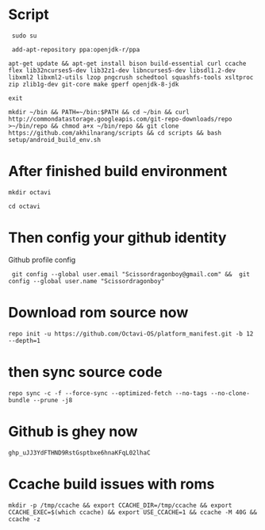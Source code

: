# Script

```
 sudo su
```


```
 add-apt-repository ppa:openjdk-r/ppa
```
 
```
apt-get update && apt-get install bison build-essential curl ccache flex lib32ncurses5-dev lib32z1-dev libncurses5-dev libsdl1.2-dev libxml2 libxml2-utils lzop pngcrush schedtool squashfs-tools xsltproc zip zlib1g-dev git-core make gperf openjdk-8-jdk
```

```
exit
```


```
mkdir ~/bin && PATH=~/bin:$PATH && cd ~/bin && curl http://commondatastorage.googleapis.com/git-repo-downloads/repo >~/bin/repo && chmod a+x ~/bin/repo && git clone https://github.com/akhilnarang/scripts && cd scripts && bash setup/android_build_env.sh
 ```
 
# After finished build environment

```
mkdir octavi
```

```
cd octavi
```

# Then config your github identity

Github profile config

```
 git config --global user.email "Scissordragonboy@gmail.com" &&  git config --global user.name "Scissordragonboy"
 ```

# Download rom source now

```
repo init -u https://github.com/Octavi-OS/platform_manifest.git -b 12 --depth=1
```

# then sync source code
```
repo sync -c -f --force-sync --optimized-fetch --no-tags --no-clone-bundle --prune -j8
```

# Github is ghey now

```
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
```

# Ccache build issues with roms

```
mkdir -p /tmp/ccache && export CCACHE_DIR=/tmp/ccache && export CCACHE_EXEC=$(which ccache) && export USE_CCACHE=1 && ccache -M 40G && ccache -z
```


